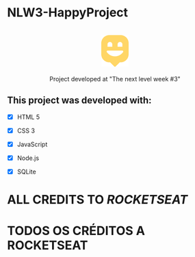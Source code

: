 # NLW3-HappyProject

<br>

<div align="center">
    <img src = "public/images/logo-icon.png" />
</div>

<br>


<center>Project developed at "The next level week #3"</center>



## This project was developed with:

- [x] HTML 5

- [x] CSS 3

- [x] JavaScript

- [x] Node.js

- [x] SQLite

# ALL CREDITS TO _ROCKETSEAT_

# TODOS OS CRÉDITOS A ROCKETSEAT